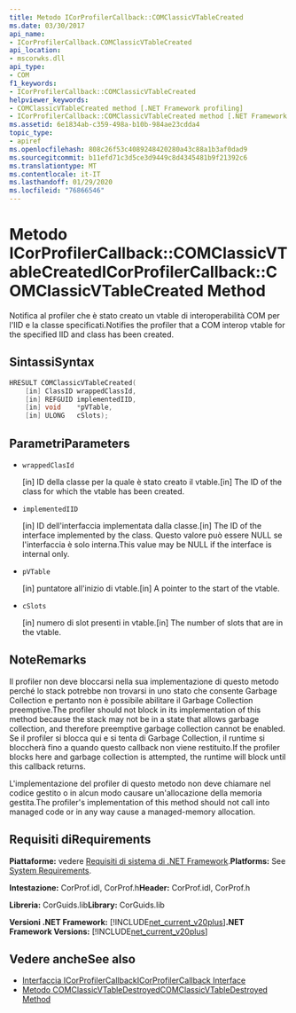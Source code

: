 ```yaml
---
title: Metodo ICorProfilerCallback::COMClassicVTableCreated
ms.date: 03/30/2017
api_name:
- ICorProfilerCallback.COMClassicVTableCreated
api_location:
- mscorwks.dll
api_type:
- COM
f1_keywords:
- ICorProfilerCallback::COMClassicVTableCreated
helpviewer_keywords:
- COMClassicVTableCreated method [.NET Framework profiling]
- ICorProfilerCallback::COMClassicVTableCreated method [.NET Framework profiling]
ms.assetid: 6e1834ab-c359-498a-b10b-984ae23cdda4
topic_type:
- apiref
ms.openlocfilehash: 808c26f53c4089248420280a43c88a1b3af0dad9
ms.sourcegitcommit: b11efd71c3d5ce3d9449c8d4345481b9f21392c6
ms.translationtype: MT
ms.contentlocale: it-IT
ms.lasthandoff: 01/29/2020
ms.locfileid: "76866546"
---
```

# <a name="icorprofilercallbackcomclassicvtablecreated-method"></a><span data-ttu-id="ef528-102">Metodo ICorProfilerCallback::COMClassicVTableCreated</span><span class="sxs-lookup"><span data-stu-id="ef528-102">ICorProfilerCallback::COMClassicVTableCreated Method</span></span>
<span data-ttu-id="ef528-103">Notifica al profiler che è stato creato un vtable di interoperabilità COM per l'IID e la classe specificati.</span><span class="sxs-lookup"><span data-stu-id="ef528-103">Notifies the profiler that a COM interop vtable for the specified IID and class has been created.</span></span>  
  
## <a name="syntax"></a><span data-ttu-id="ef528-104">Sintassi</span><span class="sxs-lookup"><span data-stu-id="ef528-104">Syntax</span></span>  
  
```cpp  
HRESULT COMClassicVTableCreated(  
    [in] ClassID wrappedClassId,  
    [in] REFGUID implementedIID,  
    [in] void    *pVTable,  
    [in] ULONG   cSlots);  
```  
  
## <a name="parameters"></a><span data-ttu-id="ef528-105">Parametri</span><span class="sxs-lookup"><span data-stu-id="ef528-105">Parameters</span></span>

- `wrappedClasId`

  <span data-ttu-id="ef528-106">\[in] ID della classe per la quale è stato creato il vtable.</span><span class="sxs-lookup"><span data-stu-id="ef528-106">\[in] The ID of the class for which the vtable has been created.</span></span>

- `implementedIID`

  <span data-ttu-id="ef528-107">\[in] ID dell'interfaccia implementata dalla classe.</span><span class="sxs-lookup"><span data-stu-id="ef528-107">\[in] The ID of the interface implemented by the class.</span></span> <span data-ttu-id="ef528-108">Questo valore può essere NULL se l'interfaccia è solo interna.</span><span class="sxs-lookup"><span data-stu-id="ef528-108">This value may be NULL if the interface is internal only.</span></span>

- `pVTable`

  <span data-ttu-id="ef528-109">\[in] puntatore all'inizio di vtable.</span><span class="sxs-lookup"><span data-stu-id="ef528-109">\[in] A pointer to the start of the vtable.</span></span>

- `cSlots`

  <span data-ttu-id="ef528-110">\[in] numero di slot presenti in vtable.</span><span class="sxs-lookup"><span data-stu-id="ef528-110">\[in] The number of slots that are in the vtable.</span></span>

## <a name="remarks"></a><span data-ttu-id="ef528-111">Note</span><span class="sxs-lookup"><span data-stu-id="ef528-111">Remarks</span></span>  
 <span data-ttu-id="ef528-112">Il profiler non deve bloccarsi nella sua implementazione di questo metodo perché lo stack potrebbe non trovarsi in uno stato che consente Garbage Collection e pertanto non è possibile abilitare il Garbage Collection preemptive.</span><span class="sxs-lookup"><span data-stu-id="ef528-112">The profiler should not block in its implementation of this method because the stack may not be in a state that allows garbage collection, and therefore preemptive garbage collection cannot be enabled.</span></span> <span data-ttu-id="ef528-113">Se il profiler si blocca qui e si tenta di Garbage Collection, il runtime si bloccherà fino a quando questo callback non viene restituito.</span><span class="sxs-lookup"><span data-stu-id="ef528-113">If the profiler blocks here and garbage collection is attempted, the runtime will block until this callback returns.</span></span>  
  
 <span data-ttu-id="ef528-114">L'implementazione del profiler di questo metodo non deve chiamare nel codice gestito o in alcun modo causare un'allocazione della memoria gestita.</span><span class="sxs-lookup"><span data-stu-id="ef528-114">The profiler's implementation of this method should not call into managed code or in any way cause a managed-memory allocation.</span></span>  
  
## <a name="requirements"></a><span data-ttu-id="ef528-115">Requisiti di</span><span class="sxs-lookup"><span data-stu-id="ef528-115">Requirements</span></span>  
 <span data-ttu-id="ef528-116">**Piattaforme:** vedere [Requisiti di sistema di .NET Framework](../../../../docs/framework/get-started/system-requirements.md).</span><span class="sxs-lookup"><span data-stu-id="ef528-116">**Platforms:** See [System Requirements](../../../../docs/framework/get-started/system-requirements.md).</span></span>  
  
 <span data-ttu-id="ef528-117">**Intestazione:** CorProf.idl, CorProf.h</span><span class="sxs-lookup"><span data-stu-id="ef528-117">**Header:** CorProf.idl, CorProf.h</span></span>  
  
 <span data-ttu-id="ef528-118">**Libreria:** CorGuids.lib</span><span class="sxs-lookup"><span data-stu-id="ef528-118">**Library:** CorGuids.lib</span></span>  
  
 <span data-ttu-id="ef528-119">**Versioni .NET Framework:** [!INCLUDE[net_current_v20plus](../../../../includes/net-current-v20plus-md.md)]</span><span class="sxs-lookup"><span data-stu-id="ef528-119">**.NET Framework Versions:** [!INCLUDE[net_current_v20plus](../../../../includes/net-current-v20plus-md.md)]</span></span>  
  
## <a name="see-also"></a><span data-ttu-id="ef528-120">Vedere anche</span><span class="sxs-lookup"><span data-stu-id="ef528-120">See also</span></span>

- [<span data-ttu-id="ef528-121">Interfaccia ICorProfilerCallback</span><span class="sxs-lookup"><span data-stu-id="ef528-121">ICorProfilerCallback Interface</span></span>](icorprofilercallback-interface.md)
- [<span data-ttu-id="ef528-122">Metodo COMClassicVTableDestroyed</span><span class="sxs-lookup"><span data-stu-id="ef528-122">COMClassicVTableDestroyed Method</span></span>](icorprofilercallback-comclassicvtabledestroyed-method.md)

